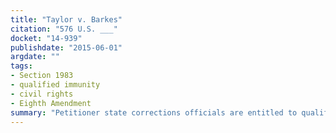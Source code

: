 ```yaml
---
title: "Taylor v. Barkes"
citation: "576 U.S. ___"
docket: "14-939"
publishdate: "2015-06-01"
argdate: ""
tags:
- Section 1983
- qualified immunity
- civil rights
- Eighth Amendment
summary: "Petitioner state corrections officials are entitled to qualified immunity in this 42 U.S.C. § 1983 suit, in which respondents allege that petitioners violated their incarcerated relative’s civil rights by failing to prevent his suicide."
---
```


